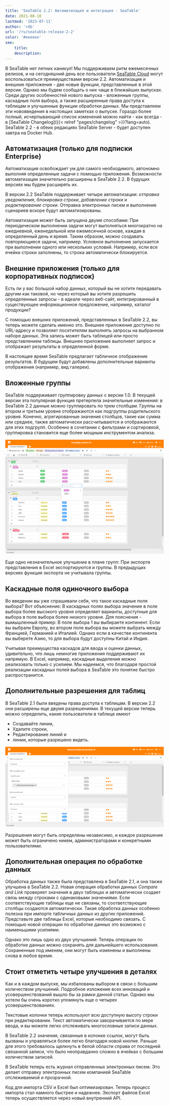 ```yaml
---
title: 'SeaTable 2.2: Автоматизация и интеграция - SeaTable'
date: 2021-08-10
lastmod: '2023-07-11'
author: 'rdb'
url: '/ru/seatable-release-2-2'
color: '#eeeeee'
seo:
    title:
    description:
---
```


В SeaTable нет летних каникул! Мы поддерживаем ритм ежемесячных релизов, и на сегодняшний день все пользователи [SeaTable Cloud](https://cloud.seatable.io) могут воспользоваться преимуществами версии 2.2. Автоматизация и внешние приложения - две новые функции, представленные в этой версии. Однако мы будем сообщать о них чаще в ближайших выпусках. Среди других особенностей нового выпуска - вложенные группы, каскадные поля выбора, а также расширенные права доступа к таблицам и улучшенные функции обработки данных. Мы представляем эти нововведения в настоящих заметках о выпуске. Гораздо более полный, исчерпывающий список изменений можно найти - как всегда - в [SeaTable Changelog]({{< relref "pages/changelog" >}}?lang=auto). SeaTable 2.2 - в обеих редакциях SeaTable Server - будет доступен завтра на Docker Hub.

## Автоматизация (только для подписки Enterprise)

Автоматизация освобождает ум для самого необходимого, автономно выполняя определенные задачи с помощью приложения. Возможности автоматизации значительно расширены в SeaTable 2.2. В будущих версиях мы будем расширять их.

В версии 2.2 SeaTable поддерживает четыре автоматизации: _отправка уведомления_, _блокировка строки_, _добавление строки_ и _редактирование_ строки. Отправка электронных писем и выполнение сценариев вскоре будут автоматизированы.

Автоматизация может быть запущена двумя способами: При периодическом выполнении задачи могут выполняться многократно на ежедневной, еженедельной или ежемесячной основе, каждая в определенный день и время. Таким образом, можно создавать повторяющиеся задачи, например. Условное выполнение запускается при выполнении одного или нескольких условий. Например, если все ячейки строки заполнены, то строка автоматически блокируется.

## Внешние приложения (только для корпоративных подписок)

Есть ли у вас большой набор данных, который вы не хотите передавать другим как таковой, но через который вы хотите разрешить определенные запросы - в идеале через веб-сайт, интегрированный в существующее информационное предложение, например, каталог продукции?

С помощью внешних приложений, представленных в SeaTable 2.2, вы теперь можете сделать именно это. Внешнее приложение доступно по URL-адресу и позволяет посетителям выполнять запросы на выбранном наборе данных. Эта запись может быть таблицей или просто представлением таблицы. Внешнее приложение выполняет запрос и отображает результаты в определенной форме.

В настоящее время SeaTable предлагает табличное отображение результатов. В будущем будут добавлены дополнительные варианты отображения (например, вид галереи).

## Вложенные группы

SeaTable поддерживает группировку данных с версии 1.0. В текущей версии эта популярная функция претерпела значительные изменения: в SeaTable 2.2 данные можно группировать по трем столбцам. Группы на втором и третьем уровне отображаются как подгруппы родительского уровня. Конечно, агрегированные значения столбцов, такие как сумма или среднее, также автоматически рассчитываются и отображаются для этих подгрупп. Особенно в сочетании с фильтрами и сортировкой, группировка становится еще более мощным инструментом анализа.

![Каскадные колонки и вложенные группы](Cascading-columns.png)

Еще одно незначительное улучшение в плане групп: При экспорте представления в Excel экспортируются и группы. В предыдущих версиях функция экспорта не учитывала группы.

## Каскадные поля одиночного выбора

Во введении вы уже спрашивали себя, что такое каскадные поля выбора? Вот объяснение: В каскадных полях выбора значение в поле выбора более высокого уровня определяет варианты, доступные для выбора в поле выбора более низкого уровня. Для пояснения - вымышленный пример: В поле выбора 1 вы выбираете континент. Если вы выбрали Европу, во втором поле выбора вы можете выбрать между Францией, Германией и Италией. Однако если в качестве континента вы выберете Азию, то для выбора будут доступны Китай и Индия.

Учитывая преимущества каскадов для ввода и оценки данных, удивительно, что лишь немногие приложения поддерживают их напрямую. В Excel, например, каскадные выделения можно реализовать только с усилием. Мы надеемся, что благодаря простой реализации каскадных полей выбора в SeaTable это понятие быстро распространится.

## Дополнительные разрешения для таблиц

В SeaTable 2.1 были введены права доступа к таблицам. В версии 2.2 они расширены еще двумя разрешениями. В текущей версии теперь можно определить, какие пользователи в таблице имеют

- Создавайте линии,
- Удалите строки,
- Редактирование линий и
- линии, которые разрешено видеть.

![Расширенные права доступа к таблицам](Advanced-table-permissions.png)

Разрешения могут быть определены независимо, и каждое разрешение может быть ограничено никем, администраторами и конкретными пользователями.

## Дополнительная операция по обработке данных

Обработка данных также была представлена в SeaTable 2.1, и она также улучшена в SeaTable 2.2. Новая операция обработки данных _Compare and Link_ проверяет значения в двух таблицах и автоматически создает связь между строками с одинаковыми значениями. Если соответствующие таблицы еще не связаны, то соответствующие столбцы создаются автоматически. Такая обработка данных особенно полезна при импорте табличных данных из других приложений. Представьте две таблицы Excel, которые необходимо связать. С помощью новой операции по обработке данных это возможно с наименьшими усилиями.

Однако это лишь одно из двух улучшений: Теперь операции по обработке данных можно сохранять для дальнейшего использования. Сохраненные под именем, они могут быть изменены и выполнены снова в любое время.

## Стоит отметить четыре улучшения в деталях

Как и в каждом выпуске, мы избалованы выбором в связи с большим количеством улучшений. Подробное изложение всех инноваций и усовершенствований вышло бы за рамки данной статьи. Однако мы хотели бы очень коротко упомянуть еще о четырех усовершенствованиях.

Текстовые колонки теперь используют всю доступную высоту строки при редактировании. Текст автоматически заворачивается по мере ввода, и вы можете легко отслеживать многословные записи данных.

В SeaTable 2.2 значения, связанные в колонке ссылок, могут быть вызваны и управляться более легко благодаря новой кнопке. Раньше для этого требовалось щелкнуть в белой области справа от последней связанной записи, что было неоправданно сложно в ячейках с большим количеством записей.

В SeaTable теперь есть журнал отправленных электронных писем. Это делает отправку электронных писем компанией SeaTable отслеживаемой и прозрачной.

Код для импорта CSV и Excel был оптимизирован. Теперь процесс импорта стал намного быстрее и надежнее. Экспорт файлов Excel теперь осуществляется через новый внутренний API.
